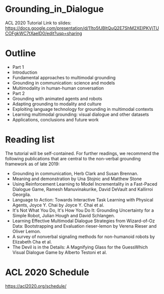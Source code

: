 # Grounding_in_Dialogue
ACL 2020 Tutorial
Link to slides:
https://docs.google.com/presentation/d/11to5fJBltQuQ2E7ShM2XEIPKVjTUCOFgkWC7tXaelD0/edit?usp=sharing

# Outline
* Part 1
 * Introduction 
 * Fundamental approaches to multimodal grounding 
 * Grounding in communication: science and models 
 * Multimodality in human-human conversation 
* Part 2
 * Grounding with animated agents and robots 
 * Adapting grounding to modality and culture 
 * Exploiting language technology for grounding in multimodal contexts 
 * Learning multimodal grounding: visual dialogue and other datasets 
 * Applications, conclusions and future work 



# Reading list
The tutorial will be self-contained. For further readings, we recommend the following publications that are central to the non-verbal grounding framework as of late 2019:


* Grounding in communication, Herb Clark and Susan Brennan. 
*  Meaning and demonstration by Una Stojnic and Matthew Stone 
*  Using Reinforcement Learning to Model Incrementality
in a Fast-Paced Dialogue Game, Ramesh Manuvinakurike, David DeVault and Kallirroi Georgila.
*  Language to Action: Towards Interactive Task Learning with Physical Agents, Joyce Y. Chai by Joyce Y. Chai et al.
*  It's Not What You Do, It's How You Do It: Grounding Uncertainty for a Simple Robot, Julian Hough and David Schlangen. 
*  Learning Effective Multimodal Dialogue Strategies from Wizard-of-Oz Data: Bootstrapping and Evaluation rieser-lemon by Verena Rieser and  Oliver Lemon. 
* A survey of nonverbal signaling methods for non-humanoid robots by Elizabeth Cha et al. 
* The Devil is in the Details: A Magnifying Glass for the GuessWhich Visual Dialogue Game by Alberto Testoni et al. 

# ACL 2020 Schedule 
https://acl2020.org/schedule/


